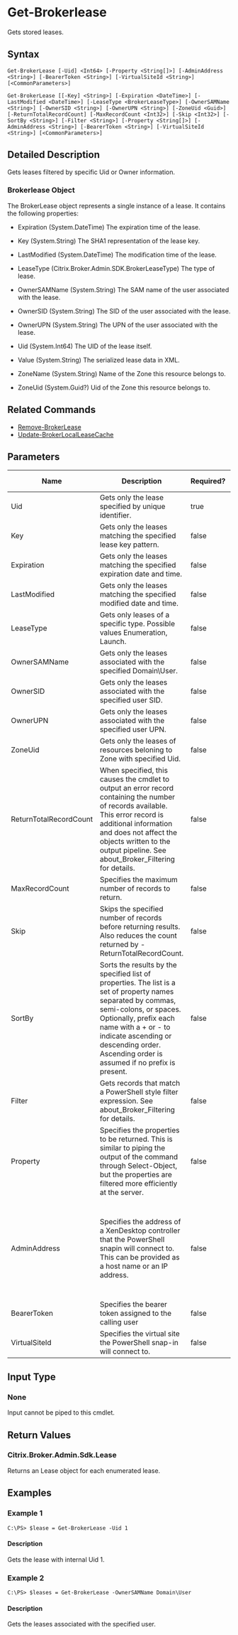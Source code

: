 ﻿
# Get-Brokerlease
Gets stored leases.
## Syntax
```
Get-BrokerLease [-Uid] <Int64> [-Property <String[]>] [-AdminAddress <String>] [-BearerToken <String>] [-VirtualSiteId <String>] [<CommonParameters>]

Get-BrokerLease [[-Key] <String>] [-Expiration <DateTime>] [-LastModified <DateTime>] [-LeaseType <BrokerLeaseType>] [-OwnerSAMName <String>] [-OwnerSID <String>] [-OwnerUPN <String>] [-ZoneUid <Guid>] [-ReturnTotalRecordCount] [-MaxRecordCount <Int32>] [-Skip <Int32>] [-SortBy <String>] [-Filter <String>] [-Property <String[]>] [-AdminAddress <String>] [-BearerToken <String>] [-VirtualSiteId <String>] [<CommonParameters>]
```
## Detailed Description
Gets leases filtered by specific Uid or Owner information.


### Brokerlease Object
The BrokerLease object represents a single instance of a lease. It contains the following properties:


  * Expiration (System.DateTime) The expiration time of the lease.

  * Key (System.String) The SHA1 representation of the lease key.

  * LastModified (System.DateTime) The modification time of the lease.

  * LeaseType (Citrix.Broker.Admin.SDK.BrokerLeaseType) The type of lease.

  * OwnerSAMName (System.String) The SAM name of the user associated with the lease.

  * OwnerSID (System.String) The SID of the user associated with the lease.

  * OwnerUPN (System.String) The UPN of the user associated with the lease.

  * Uid (System.Int64) The UID of the lease itself.

  * Value (System.String) The serialized lease data in XML.

  * ZoneName (System.String) Name of the Zone this resource belongs to.

  * ZoneUid (System.Guid?) Uid of the Zone this resource belongs to.


## Related Commands

* [Remove-BrokerLease](../Remove-BrokerLease/)
* [Update-BrokerLocalLeaseCache](../Update-BrokerLocalLeaseCache/)
## Parameters
| Name   | Description | Required? | Pipeline Input | Default Value |
| --- | --- | --- | --- | --- |
| Uid | Gets only the lease specified by unique identifier. | true | false |  |
| Key | Gets only the leases matching the specified lease key pattern. | false | false |  |
| Expiration | Gets only the leases matching the specified expiration date and time. | false | false |  |
| LastModified | Gets only the leases matching the specified modified date and time. | false | false |  |
| LeaseType | Gets only leases of a specific type. Possible values Enumeration, Launch. | false | false |  |
| OwnerSAMName | Gets only the leases associated with the specified Domain\\User. | false | false |  |
| OwnerSID | Gets only the leases associated with the specified user SID. | false | false |  |
| OwnerUPN | Gets only the leases associated with the specified user UPN. | false | false |  |
| ZoneUid | Gets only the leases of resources beloning to Zone with specified Uid. | false | false |  |
| ReturnTotalRecordCount | When specified, this causes the cmdlet to output an error record containing the number of records available. This error record is additional information and does not affect the objects written to the output pipeline. See about\_Broker\_Filtering for details. | false | false | False |
| MaxRecordCount | Specifies the maximum number of records to return. | false | false | 250 |
| Skip | Skips the specified number of records before returning results. Also reduces the count returned by -ReturnTotalRecordCount. | false | false | 0 |
| SortBy | Sorts the results by the specified list of properties. The list is a set of property names separated by commas, semi-colons, or spaces. Optionally, prefix each name with a + or - to indicate ascending or descending order. Ascending order is assumed if no prefix is present. | false | false | The default sort order is by name or unique identifier. |
| Filter | Gets records that match a PowerShell style filter expression. See about\_Broker\_Filtering for details. | false | false |  |
| Property | Specifies the properties to be returned. This is similar to piping the output of the command through Select-Object, but the properties are filtered more efficiently at the server. | false | false |  |
| AdminAddress | Specifies the address of a XenDesktop controller that the PowerShell snapin will connect to. This can be provided as a host name or an IP address. | false | false | Localhost. Once a value is provided by any cmdlet, this value will become the default. |
| BearerToken | Specifies the bearer token assigned to the calling user | false | false |  |
| VirtualSiteId | Specifies the virtual site the PowerShell snap-in will connect to. | false | false |  |

## Input Type

### None
Input cannot be piped to this cmdlet.
## Return Values

### Citrix.Broker.Admin.Sdk.Lease
Returns an Lease object for each enumerated lease.
## Examples

### Example 1
```
C:\PS> $lease = Get-BrokerLease -Uid 1
```
#### Description
Gets the lease with internal Uid 1.
### Example 2
```
C:\PS> $leases = Get-BrokerLease -OwnerSAMName Domain\User
```
#### Description
Gets the leases associated with the specified user.

